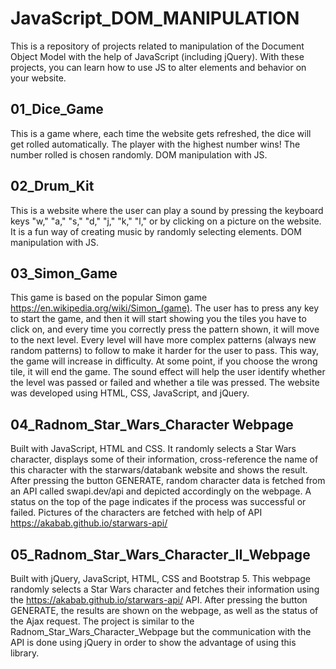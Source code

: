 # JavaScript_DOM_MANIPULATION
This is a repository of projects related to manipulation of the Document Object Model with the help of JavaScript (including jQuery). With these projects, you can learn how to use JS to alter elements and behavior on your website. 

## 01_Dice_Game
This is a game where, each time the website gets refreshed, the dice will get rolled automatically.
The player with the highest number wins! The number rolled is chosen randomly. DOM manipulation with JS.

## 02_Drum_Kit
This is a website where the user can play a sound by pressing the keyboard keys "w," "a," "s," "d," "j," "k," "l," or by clicking on a picture on the website. It is a fun way of creating music by randomly selecting elements. DOM manipulation with JS.

## 03_Simon_Game
This game is based on the popular Simon game https://en.wikipedia.org/wiki/Simon_(game).
The user has to press any key to start the game, and then it will start showing you the tiles you have to click on, and every time you correctly press the pattern shown, it will move to the next level. Every level will have more complex patterns (always new random patterns) to follow to make it harder for the user to pass. This way, the game will increase in difficulty. At some point, if you choose the wrong tile, it will end the game. The sound effect will help the user identify whether the level was passed or failed and whether a tile was pressed. The website was developed using HTML, CSS, JavaScript, and jQuery.

## 04_Radnom_Star_Wars_Character Webpage
Built with JavaScript, HTML and CSS. It randomly selects a Star Wars character, displays some of their information, cross-reference the name of this character with the starwars/databank website and shows the result. 
After pressing the button GENERATE, random character data is fetched from an API called swapi.dev/api and depicted accordingly on the webpage. A status on the top of the page indicates if the process was successful or failed.
Pictures of the characters are fetched with help of API https://akabab.github.io/starwars-api/</br>

## 05_Radnom_Star_Wars_Character_II_Webpage
Built with jQuery, JavaScript, HTML, CSS and Bootstrap 5. This webpage randomly selects a Star Wars character and fetches their information using the https://akabab.github.io/starwars-api/ API. After pressing the button GENERATE, the results are shown on the webpage, as well as the status of the Ajax request. The project is similar to the Radnom_Star_Wars_Character_Webpage but the communication
with the API is done using jQuery in order to show the advantage of using this library.</br>
